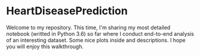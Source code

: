 # HeartDiseasePrediction
Welcome to my repository. This time, I'm sharing my most detailed notebook (writted in Python 3.6) so far where I conduct end-to-end analysis of an interesting dataset. Some nice plots inside and descriptions. I hope you will enjoy this walkthrough.
